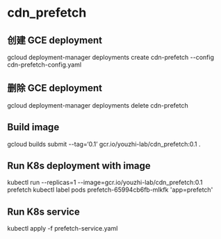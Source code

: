 # cdn_prefetch

## 创建 GCE deployment
gcloud deployment-manager deployments create cdn-prefetch --config cdn-prefetch-config.yaml

## 删除 GCE deployment

gcloud deployment-manager deployments delete cdn-prefetch

## Build image

gcloud builds submit --tag=‘0.1’ gcr.io/youzhi-lab/cdn_prefetch:0.1 .

## Run K8s deployment with image

kubectl run --replicas=1 --image=gcr.io/youzhi-lab/cdn_prefetch:0.1 prefetch
kubectl label pods prefetch-65994cb6fb-mlkfk 'app=prefetch'

## Run K8s service

kubectl apply -f prefetch-service.yaml
